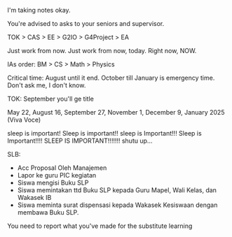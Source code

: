 I'm taking notes okay.

You're advised to asks to your seniors and supervisor.

TOK > CAS > EE > G2IO > G4Project > EA

Just work from now.
Just work from now, today.
Right now, NOW.

IAs order: BM > CS > Math > Physics

Critical time: August until it end.
October till January is emergency time.
Don't ask me, I don't know.

TOK:
September you'll ge title

May 22, August 16, September 27, November 1, December 9, January 2025 (Viva Voce)

sleep is important!
Sleep is important!!
sleep is Important!!!
Sleep is Important!!!!
SLEEP IS IMPORTANT!!!!!!!
shutu up...

SLB:

- Acc Proposal Oleh Manajemen
- Lapor ke guru PIC kegiatan
- Siswa mengisi Buku SLP
- Siswa memintakan ttd Buku SLP kepada Guru Mapel, Wali Kelas, dan Wakasek IB
- Siswa meminta surat dispensasi kepada Wakasek Kesiswaan dengan membawa Buku SLP.

You need to report what you've made for the substitute learning
